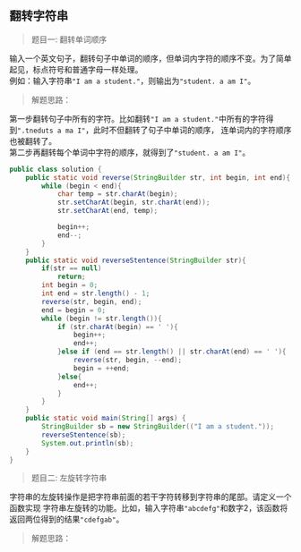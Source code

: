 <link href="markdown.css" rel="stylesheet"></link>

## 翻转字符串
> 题目一: 翻转单词顺序
   
 输入一个英文句子，翻转句子中单词的顺序，但单词内字符的顺序不变。为了简单起见，标点符号和普通字母一样处理。  
 例如：输入字符串`"I am a student."`，则输出为`"student. a am I"`。
> 解题思路：     

第一步翻转句子中所有的字符。比如翻转`"I am a student."`中所有的字符得到`".tneduts a ma I"`，此时不但翻转了句子中单词的顺序，
连单词内的字符顺序也被翻转了。  
第二步再翻转每个单词中字符的顺序，就得到了`"student. a am I"`。

```java
public class solution {
    public static void reverse(StringBuilder str, int begin, int end){
        while (begin < end){
            char temp = str.charAt(begin);
            str.setCharAt(begin, str.charAt(end));
            str.setCharAt(end, temp);

            begin++;
            end--;
        }
    }
    public static void reverseStentence(StringBuilder str){
        if(str == null)
            return;
        int begin = 0;
        int end = str.length() - 1;
        reverse(str, begin, end);
        end = begin = 0;
        while (begin != str.length()){
            if (str.charAt(begin) == ' '){
                begin++;
                end++;
            }else if (end == str.length() || str.charAt(end) == ' '){
                reverse(str, begin, --end);
                begin = ++end;
            }else{
                end++;
            }
        }
    }
    public static void main(String[] args) {
        StringBuilder sb = new StringBuilder(("I am a student."));
        reverseStentence(sb);
        System.out.println(sb);
    }
}
```
> 题目二: 左旋转字符串
   
字符串的左旋转操作是把字符串前面的若干字符转移到字符串的尾部。请定义一个函数实现
字符串左旋转的功能。比如，输入字符串`"abcdefg"`和数字2，该函数将返回两位得到的结果`"cdefgab"`。
> 解题思路：     


```java



